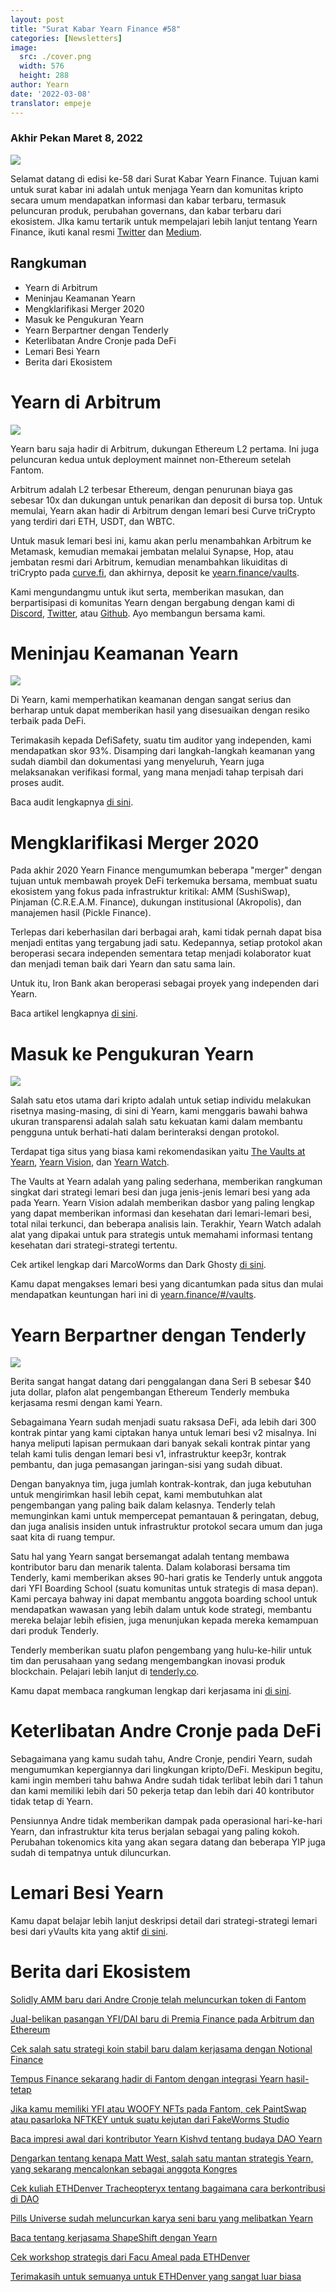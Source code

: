 ```yaml
---
layout: post
title: "Surat Kabar Yearn Finance #58"
categories: [Newsletters]
image:
  src: ./cover.png
  width: 576
  height: 288
author: Yearn
date: '2022-03-08'
translator: empeje
---
```


### Akhir Pekan Maret 8, 2022

![](./image1.png?w=1456&h=733)

Selamat datang di edisi ke-58 dari Surat Kabar Yearn Finance. Tujuan kami untuk surat kabar ini adalah untuk menjaga Yearn dan komunitas kripto secara umum mendapatkan informasi dan kabar terbaru, termasuk peluncuran produk, perubahan governans, dan kabar terbaru dari ekosistem. JIka kamu tertarik untuk mempelajari lebih lanjut tentang Yearn Finance, ikuti kanal resmi [Twitter](https://twitter.com/iearnfinance) dan [Medium](https://medium.com/iearn).


## Rangkuman

- Yearn di Arbitrum
- Meninjau Keamanan Yearn
- Mengklarifikasi Merger 2020
- Masuk ke Pengukuran Yearn
- Yearn Berpartner dengan Tenderly
- Keterlibatan Andre Cronje pada DeFi
- Lemari Besi Yearn
- Berita dari Ekosistem

# Yearn di Arbitrum

![](./image2.jpg?w=1000&h=1000)

Yearn baru saja hadir di Arbitrum, dukungan Ethereum L2 pertama. Ini juga peluncuran kedua untuk deployment mainnet non-Ethereum setelah Fantom.

Arbitrum adalah L2 terbesar Ethereum, dengan penurunan biaya gas sebesar 10x dan dukungan untuk penarikan dan deposit di bursa top. Untuk memulai, Yearn akan hadir di Arbitrum dengan lemari besi Curve triCrypto yang terdiri dari ETH, USDT, dan WBTC.

Untuk masuk lemari besi ini, kamu akan perlu menambahkan Arbitrum ke Metamask, kemudian memakai jembatan melalui Synapse, Hop, atau jembatan resmi dari Arbitrum, kemudian menambahkan likuiditas di triCrypto pada [curve.fi](https://arbitrum.curve.fi/), dan akhirnya, deposit ke [yearn.finance/vaults](http://yearn.finance/vaults).

Kami mengundangmu untuk ikut serta, memberikan masukan, dan berpartisipasi di komunitas Yearn dengan bergabung dengan kami di [Discord](https://discord.gg/8rF374XkXy), [Twitter](http://twitter.com/iearnfinance), atau [Github](http://github.com/yearn). Ayo membangun bersama kami.

# Meninjau Keamanan Yearn

![](./image3.jpg?w=1000&h=563)

Di Yearn, kami memperhatikan keamanan dengan sangat serius dan berharap untuk dapat memberikan hasil yang disesuaikan dengan resiko terbaik pada DeFi.

Terimakasih kepada DefiSafety, suatu tim auditor yang independen, kami mendapatkan skor 93%. Disamping dari langkah-langkah keamanan yang sudah diambil dan dokumentasi yang menyeluruh, Yearn juga melaksanakan verifikasi formal, yang mana menjadi tahap terpisah dari proses audit.

Baca audit lengkapnya [di sini](https://www.defisafety.com/pqrs/354).

# Mengklarifikasi Merger 2020

Pada akhir 2020 Yearn Finance mengumumkan beberapa "merger" dengan tujuan untuk membawah proyek DeFi terkemuka bersama, membuat suatu ekosistem yang fokus pada infrastruktur kritikal: AMM (SushiSwap), Pinjaman (C.R.E.A.M. Finance), dukungan institusional (Akropolis), dan manajemen hasil (Pickle Finance).

Terlepas dari keberhasilan dari berbagai arah, kami tidak pernah dapat bisa menjadi entitas yang tergabung jadi satu. Kedepannya, setiap protokol akan beroperasi secara independen sementara tetap menjadi kolaborator kuat dan menjadi teman baik dari Yearn dan satu sama lain.

Untuk itu, Iron Bank akan beroperasi sebagai proyek yang independen dari Yearn.


Baca artikel lengkapnya [di sini](https://medium.com/iearn/clarifying-2020-mergers-an-independent-iron-bank-a6f8f3f4c25e).

# Masuk ke Pengukuran Yearn

![](./image4.png?w=1400&h=625)

Salah satu etos utama dari kripto adalah untuk setiap individu melakukan risetnya masing-masing, di sini di Yearn, kami menggaris bawahi bahwa ukuran transparensi adalah salah satu kekuatan kami dalam membantu pengguna untuk berhati-hati dalam berinteraksi dengan protokol.

Terdapat tiga situs yang biasa kami rekomendasikan yaitu [The Vaults at Yearn](https://vaults.yearn.finance/), [Yearn Vision](https://yearn.vision/), dan [Yearn Watch](https://yearn.watch/).

The Vaults at Yearn adalah yang paling sederhana, memberikan rangkuman singkat dari strategi lemari besi dan juga jenis-jenis lemari besi yang ada pada Yearn. Yearn Vision adalah memberikan dasbor yang paling lengkap yang dapat memberikan informasi dan kesehatan dari lemari-lemari besi, total nilai terkunci, dan beberapa analisis lain. Terakhir, Yearn Watch adalah alat yang dipakai untuk para strategis untuk memahami informasi tentang kesehatan dari strategi-strategi tertentu.

Cek artikel lengkap dari MarcoWorms dan Dark Ghosty [di sini](https://medium.com/iearn/diving-into-yearn-metrics-8c3fb0520927).

Kamu dapat mengakses lemari besi yang dicantumkan pada situs dan mulai mendapatkan keuntungan hari ini di [yearn.finance/#/vaults](https://yearn.finance/#/vaults).

# Yearn Berpartner dengan Tenderly

![](./image5.png?w=1400&h=670)

Berita sangat hangat datang dari penggalangan dana Seri B sebesar $40 juta dollar, plafon alat pengembangan Ethereum Tenderly membuka kerjasama resmi dengan kami Yearn.

Sebagaimana Yearn sudah menjadi suatu raksasa DeFi, ada lebih dari 300 kontrak pintar yang kami ciptakan hanya untuk lemari besi v2 misalnya. Ini hanya meliputi lapisan permukaan dari banyak sekali kontrak pintar yang telah kami tulis dengan lemari besi v1, infrastruktur keep3r, kontrak pembantu, dan juga pemasangan jaringan-sisi yang sudah dibuat.

Dengan banyaknya tim, juga jumlah kontrak-kontrak, dan juga kebutuhan untuk mengirimkan hasil lebih cepat, kami membutuhkan alat pengembangan yang paling baik dalam kelasnya. Tenderly telah memunginkan kami untuk mempercepat pemantauan & peringatan, debug, dan juga analisis insiden untuk infrastruktur protokol secara umum dan juga saat kita di ruang tempur.

Satu hal yang Yearn sangat bersemangat adalah tentang membawa kontributor baru dan menarik talenta. Dalam kolaborasi bersama tim Tenderly, kami memberikan akses 90-hari gratis ke Tenderly untuk anggota dari YFI Boarding School (suatu komunitas untuk strategis di masa depan). Kami percaya bahway ini dapat membantu anggota boarding school untuk mendapatkan wawasan yang lebih dalam untuk kode strategi, membantu mereka belajar lebih efisien, juga menunjukan kepada mereka kemampuan dari produk Tenderly.

Tenderly memberikan suatu plafon pengembang yang hulu-ke-hilir untuk tim dan perusahaan yang sedang mengembangkan inovasi produk blockchain. Pelajari lebih lanjut di [tenderly.co](https://tenderly.co/).

Kamu dapat membaca rangkuman lengkap dari kerjasama ini [di sini](https://medium.com/iearn/yearn-finance-partners-with-tenderly-to-supercharge-development-debugging-incident-analysis-6489260298a5).

# Keterlibatan Andre Cronje pada DeFi

Sebagaimana yang kamu sudah tahu, Andre Cronje, pendiri Yearn, sudah mengumumkan kepergiannya dari lingkungan kripto/DeFi. Meskipun begitu, kami ingin memberi tahu bahwa Andre sudah tidak terlibat lebih dari 1 tahun dan kami memiliki lebih dari 50 pekerja tetap dan lebih dari 40 kontributor tidak tetap di Yearn.

Pensiunnya Andre tidak memberikan dampak pada operasional hari-ke-hari Yearn, dan infrastruktur kita terus berjalan sebagai yang paling kokoh. Perubahan tokenomics kita yang akan segara datang dan beberapa YIP juga sudah di tempatnya untuk diluncurkan.


# Lemari Besi Yearn

Kamu dapat belajar lebih lanjut deskripsi detail dari strategi-strategi lemari besi dari yVaults kita yang aktif [di sini](https://medium.com/yearn-state-of-the-vaults/the-vaults-at-yearn-9237905ffed3).


# Berita dari Ekosistem

[Solidly AMM baru dari Andre Cronje telah meluncurkan token di Fantom](https://solidly.exchange/)

[Jual-belikan pasangan YFI/DAI baru di Premia Finance pada Arbitrum dan Ethereum](https://twitter.com/PremiaFinance/status/1497313221123837959)

[Cek salah satu strategi koin stabil baru dalam kerjasama dengan Notional Finance](https://twitter.com/teddywoodward/status/1497229571799801865)

[Tempus Finance sekarang hadir di Fantom dengan integrasi Yearn hasil-tetap](https://twitter.com/TempusFinance/status/1495747382285377538)

[Jika kamu memiliki YFI atau WOOFY NFTs pada Fantom, cek PaintSwap atau pasarloka NFTKEY untuk suatu kejutan dari FakeWorms Studio](https://twitter.com/MarcoWorms/status/1497601119220076544)

[Baca impresi awal dari kontributor Yearn Kishvd tentang budaya DAO Yearn](https://kishvd.medium.com/my-first-impressions-of-being-a-contributor-at-yearn-e154743b9cd5)

[Dengarkan tentang kenapa Matt West, salah satu mantan strategis Yearn, yang sekarang mencalonkan sebagai anggota Kongres](https://twitter.com/DeFi_Dad/status/1496568281070776321?s=20&t=FA6P4ib_P1NZz_lmoXxvSw)

[Cek kuliah ETHDenver Tracheopteryx tentang bagaimana cara berkontribusi di DAO](https://youtu.be/anDAtWrhDnE)

[Pills Universe sudah meluncurkan karya seni baru yang melibatkan Yearn](https://twitter.com/pillsuniverse/status/1494343761022918658)

[Baca tentang kerjasama ShapeShift dengan Yearn](https://medium.com/@ShapeShift.com/what-is-yearn-shapeshifts-partnership-with-yearn-finance-a94985af1b09)

[Cek workshop strategis dari Facu Ameal pada ETHDenver](https://www.youtube.com/watch?v=6og7NV7lzUk&feature=youtu.be)

[Terimakasih untuk semuanya untuk ETHDenver yang sangat luar biasa](https://twitter.com/iearnfinance/status/1496568330546782208?s=20&t=FA6P4ib_P1NZz_lmoXxvSw)
